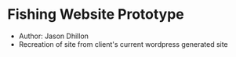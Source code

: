# Fishing Website Prototype
<ul>
  <li>Author: Jason Dhillon</li>
  <li>Recreation of site from client's current wordpress generated site</li>
</ul>

